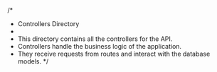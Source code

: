 /*
 * Controllers Directory
 * 
 * This directory contains all the controllers for the API.
 * Controllers handle the business logic of the application.
 * They receive requests from routes and interact with the database models.
 */
